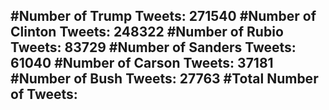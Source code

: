 #Number of Trump Tweets: 271540
#Number of Clinton Tweets: 248322
#Number of Rubio Tweets: 83729
#Number of Sanders Tweets: 61040
#Number of Carson Tweets: 37181
#Number of Bush Tweets: 27763
#Total Number of Tweets:  
---

